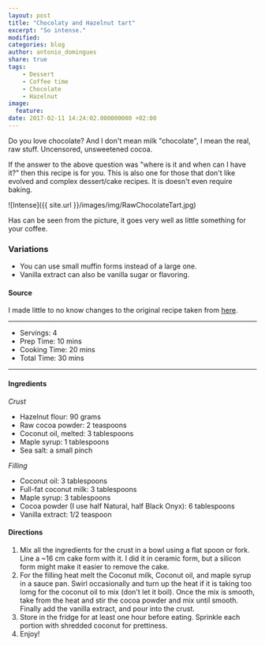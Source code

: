 ```yaml
---
layout: post
title: "Chocolaty and Hazelnut tart"
excerpt: "So intense."
modified:
categories: blog
author: antonio_domingues
share: true
tags:
    - Dessert
    - Coffee time
    - Chocolate
    - Hazelnut
image:
  feature:
date: 2017-02-11 14:24:02.000000000 +02:00
---
```


Do you love chocolate? And I don't mean milk "chocolate", I mean the real, raw stuff. Uncensored, unsweetened cocoa.

If the answer to the above question was "where is it and when can I have it?" then this recipe is for you. This is also one for those that don't like evolved and complex dessert/cake recipes. It is doesn't even require baking.  

![Intense]({{ site.url }}/images/img/RawChocolateTart.jpg)

Has can be seen from the picture, it goes very well as little something for your coffee.

### Variations

- You can use small muffin forms instead of a large one.
- Vanilla extract can also be vanilla sugar or flavoring.


#### Source

I made little to no know changes to the original recipe taken from [here](https://www.ourpaleolife.com/recipe/chocolate-hazelnut-tart-paleo-vegan-raw/).

---
* Servings: 4
* Prep Time:  10 mins
* Cooking Time:  20 mins
* Total Time:  30 mins

---


#### Ingredients

_Crust_

* Hazelnut flour: 90 grams
* Raw cocoa powder: 2 teaspoons 
* Coconut oil, melted: 3 tablespoons
* Maple syrup: 1 tablespoons
* Sea salt: a small pinch


_Filling_

* Coconut oil: 3 tablespoons
* Full-fat coconut milk: 3 tablespoons
* Maple syrup: 3 tablespoons
* Cocoa powder (I use half Natural, half Black Onyx): 6 tablespoons
* Vanilla extract: 1/2 teaspoon


#### Directions

1. Mix all the ingredients for the crust in a bowl using a flat spoon or fork. Line a ~16 cm cake form with it. I did it in ceramic form, but a silicon form might make it easier to remove the cake.
2. For the filling heat melt the Coconut milk, Coconut oil, and maple syrup in a sauce pan.  Swirl occasionally and turn up the heat if it is taking too lomg for the coconut oil to mix (don't let it boil). Once the mix is smooth, take from the heat and stir the cocoa powder and mix until smooth. Finally add the vanilla extract, and pour into the crust.
3. Store in the fridge for at least one hour before eating. Sprinkle each portion with shredded coconut for prettiness.
4. Enjoy! 
